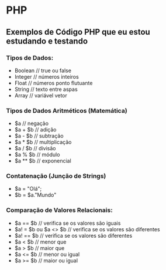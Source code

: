 # PHP

## Exemplos de Código PHP que eu estou estudando e testando

### Tipos de Dados:
<ul>
  <li> Boolean // true ou false </li>
  <li> Integer // números inteiros </li>
  <li> Float   // números ponto flutuante </li>
  <li> String  // texto entre aspas </li>
  <li> Array   // variável vetor </li>
</ul>

### Tipos de Dados Aritméticos (Matemática)
<ul>
  <li> $a        // negação </li>
  <li> $a + $b   // adição </li>
  <li> $a - $b   // subtração </li>
  <li> $a * $b   // multiplicação </li>
  <li> $a / $b   // divisão </li>
  <li> $a % $b   // módulo </li>
  <li> $a ** $b  // exponencial </li>
</ul>

### Contatenação (Junção de Strings)
<ul>
  <li> $a = "Olá"; </li>
  <li> $b = $a."Mundo" </li>
</ul>

### Comparação de Valores Relacionais:
<ul>
  <li> $a == $b // verifica se os valores são iguais </li>
  <li> $a! = $b ou $a <> $b // verifica se os valores são diferentes </li>
  <li> $a! == $b // verifica se os valores são diferentes </li>
  <li> $a < $b // menor que </li>
  <li> $a > $b // maior que </li>
  <li> $a <= $b // menor ou igual </li>
  <li> $a >= $b // maior ou igual </li>
</ul>


  
  
